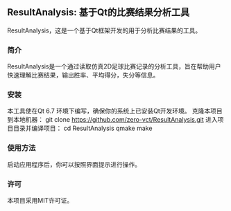 ## ResultAnalysis: 基于Qt的比赛结果分析工具
ResultAnalysis，这是一个基于Qt框架开发的用于分析比赛结果的工具。

### 简介
ResultAnalysis是一个通过读取仿真2D足球比赛记录的分析工具，旨在帮助用户快速理解比赛结果，输出胜率、平均得分，失分等信息。

### 安装
本工具使在Qt 6.7 环境下编写，确保你的系统上已安装Qt开发环境。
克隆本项目到本地机器：
git clone https://github.com/zero-vct/ResultAnalysis.git
进入项目目录并编译项目：
cd ResultAnalysis
qmake
make

### 使用方法
启动应用程序后，你可以按照界面提示进行操作。

### 许可
本项目采用MIT许可证。

